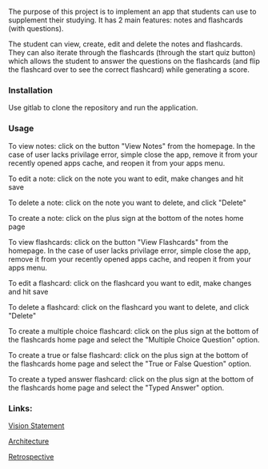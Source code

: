 The purpose of this project is to implement an app that students can use to supplement their studying. It has 2 main features: notes and flashcards (with questions). 

The student can view, create, edit and delete the notes and flashcards. They can also iterate through the flashcards (through the start quiz button) which allows the student to answer the questions on the flashcards (and flip the flashcard over to see the correct flashcard) while generating a score. 

### Installation

Use gitlab to clone the repository and run the application. 

### Usage

To view notes: click on the button "View Notes" from the homepage. In the case of user lacks privilage error, simple close the app, remove it from your recently opened apps cache, and reopen it from your apps menu. 

To edit a note: click on the note you want to edit, make changes and hit save

To delete a note: click on the note you want to delete, and click "Delete"

To create a note: click on the plus sign at the bottom of the notes home page

To view flashcards: click on the button "View Flashcards" from the homepage. In the case of user lacks privilage error, simple close the app, remove it from your recently opened apps cache, and reopen it from your apps menu. 

To edit a flashcard: click on the flashcard you want to edit, make changes and hit save

To delete a flashcard: click on the flashcard you want to delete, and click "Delete"

To create a multiple choice flashcard: click on the plus sign at the bottom of the flashcards home page and select the "Multiple Choice Question" option. 

To create a true or false flashcard: click on the plus sign at the bottom of the flashcards home page and select the "True or False Question" option. 

To create a typed answer flashcard: click on the plus sign at the bottom of the flashcards home page and select the "Typed Answer" option. 

### Links: 

[Vision Statement](VISION.md)

[Architecture](ARCHITECTURE.md)

[Retrospective](RETROSPECTIVE.md)

